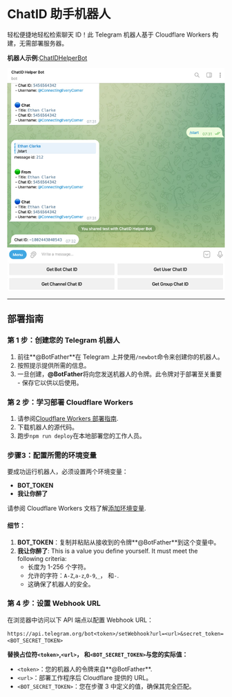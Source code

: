 # ChatID 助手机器人

轻松便捷地轻松检索聊天 ID！此 Telegram 机器人基于 Cloudflare Workers 构建，无需部署服务器。

**机器人示例**:[ChatIDHelperBot](https://t.me/ChatIDHelperBot)

![screenshot](https://raw.githubusercontent.com/CECEthanClarke/get-chatid-bot-cf-worker/refs/heads/main/other/screenshot.jpg)

* * *

## 部署指南

### 第 1 步：创建您的 Telegram 机器人

1.  前往**@BotFather**在 Telegram 上并使用`/newbot`命令来创建你的机器人。
2.  按照提示提供所需的信息。
3.  一旦创建，**@BotFather**将向您发送机器人的令牌。此令牌对于部署至关重要 - 保存它以供以后使用。

### 第 2 步：学习部署 Cloudflare Workers

1.  请参阅[Cloudflare Workers 部署指南](https://developers.cloudflare.com/workers/get-started/guide/).
2.  下载机器人的源代码。
3.  跑步`npm run deploy`在本地部署您的工作人员。

### 步骤3：配置所需的环境变量

要成功运行机器人，必须设置两个环境变量：

-   **BOT_TOKEN**
-   **我让你醉了**

请参阅 Cloudflare Workers 文档了解[添加环境变量](https://developers.cloudflare.com/workers/configuration/environment-variables/#add-environment-variables-via-the-dashboard).

#### 细节：

1.  **BOT_TOKEN**：复制并粘贴从接收到的令牌**@BotFather**到这个变量中。
2.  **我让你醉了**: This is a value you define yourself. It must meet the following criteria:  
    -   长度为 1-256 个字符。
    -   允许的字符：`A-Z`,`a-z`,`0-9`,`_`， 和`-`.
    -   这确保了机器人的安全。

### 第 4 步：设置 Webhook URL

在浏览器中访问以下 API 端点以配置 Webhook URL：

    https://api.telegram.org/bot<token>/setWebhook?url=<url>&secret_token=<BOT_SECRET_TOKEN>

**替换占位符`<token>`,`<url>`， 和`<BOT_SECRET_TOKEN>`与您的实际值：**

-   `<token>`：您的机器人的令牌来自**@BotFather**.
-   `<url>`：部署工作程序后 Cloudflare 提供的 URL。
-   `<BOT_SECRET_TOKEN>`：您在步骤 3 中定义的值，确保其完全匹配。
